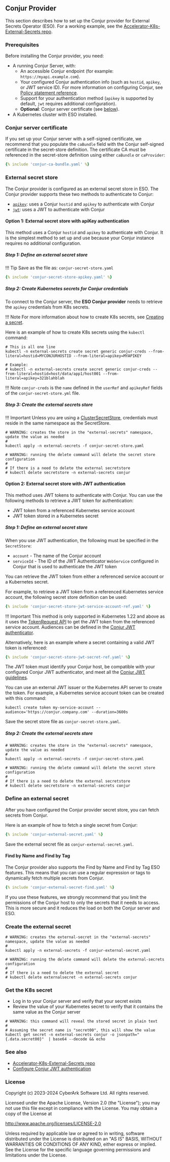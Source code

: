 ## Conjur Provider

This section describes how to set up the Conjur provider for External Secrets Operator (ESO). For a working example, see the [Accelerator-K8s-External-Secrets repo](https://github.com/conjurdemos/Accelerator-K8s-External-Secrets).

### Prerequisites

Before installing the Conjur provider, you need:

* A running Conjur Server, with:
  * An accessible Conjur endpoint (for example: `https://myapi.example.com`).
  * Your configured Conjur authentication info (such as `hostid`, `apikey`, or JWT service ID). For more information on configuring Conjur, see [Policy statement reference](https://docs.cyberark.com/conjur-open-source/Latest/en/Content/Operations/Policy/policy-statement-ref.htm).
  * Support for your authentication method (`apikey` is supported by default, `jwt` requires additional configuration).
  * **Optional**: Conjur server certificate (see [below](#conjur-server-certificate)).
* A Kubernetes cluster with ESO installed.

### Conjur server certificate

If you set up your Conjur server with a self-signed certificate, we recommend that you populate the `caBundle` field with the Conjur self-signed certificate in the secret-store definition. The certificate CA must be referenced in the secret-store definition using either `caBundle` or `caProvider`:

```yaml
{% include 'conjur-ca-bundle.yaml' %}
```

### External secret store

The Conjur provider is configured as an external secret store in ESO. The Conjur provider supports these two methods to authenticate to Conjur:

* [`apikey`](#option-1-external-secret-store-with-apikey-authentication): uses a Conjur `hostid` and `apikey` to authenticate with Conjur
* [`jwt`](#option-2-external-secret-store-with-jwt-authentication): uses a JWT to authenticate with Conjur

#### Option 1: External secret store with apiKey authentication

This method uses a Conjur `hostid` and `apikey` to authenticate with Conjur. It is the simplest method to set up and use because your Conjur instance requires no additional configuration.

##### Step 1: Define an external secret store

!!! Tip
    Save as the file as: `conjur-secret-store.yaml`

```yaml
{% include 'conjur-secret-store-apikey.yaml' %}
```

##### Step 2: Create Kubernetes secrets for Conjur credentials

To connect to the Conjur server, the **ESO Conjur provider** needs to retrieve the `apikey` credentials from K8s secrets.

!!! Note
    For more information about how to create K8s secrets, see [Creating a secret](https://kubernetes.io/docs/concepts/configuration/secret/#creating-a-secret).

Here is an example of how to create K8s secrets using the `kubectl` command:

```shell
# This is all one line
kubectl -n external-secrets create secret generic conjur-creds --from-literal=hostid=MYCONJURHOSTID --from-literal=apikey=MYAPIKEY

# Example:
# kubectl -n external-secrets create secret generic conjur-creds --from-literal=hostid=host/data/app1/host001 --from-literal=apikey=321blahblah
```

!!! Note
    `conjur-creds` is the `name` defined in the `userRef` and `apikeyRef` fields of the `conjur-secret-store.yml` file.


##### Step 3: Create the external secrets store

!!! Important
    Unless you are using a [ClusterSecretStore](../api/clustersecretstore.md), credentials must reside in the same namespace as the SecretStore.

```shell
# WARNING: creates the store in the "external-secrets" namespace, update the value as needed
#
kubectl apply -n external-secrets -f conjur-secret-store.yaml

# WARNING: running the delete command will delete the secret store configuration
#
# If there is a need to delete the external secretstore
# kubectl delete secretstore -n external-secrets conjur
```

#### Option 2: External secret store with JWT authentication

This method uses JWT tokens to authenticate with Conjur. You can use the following methods to retrieve a JWT token for authentication:

* JWT token from a referenced Kubernetes service account
* JWT token stored in a Kubernetes secret

##### Step 1: Define an external secret store

When you use JWT authentication, the following must be specified in the `SecretStore`:

* `account` -  The name of the Conjur account
* `serviceId` - The ID of the JWT Authenticator `WebService` configured in Conjur that is used to authenticate the JWT token

You can retrieve the JWT token from either a referenced service account or a Kubernetes secret.

For example, to retrieve a JWT token from a referenced Kubernetes service account, the following secret store definition can be used:

```yaml
{% include 'conjur-secret-store-jwt-service-account-ref.yaml' %}
```

!!! Important
    This method is only supported in Kubernetes 1.22 and above as it uses the [TokenRequest API](https://kubernetes.io/docs/reference/kubernetes-api/authentication-resources/token-request-v1/) to get the JWT token from the referenced service account. Audiences can be defined in the [Conjur JWT authenticator](https://docs.conjur.org/Latest/en/Content/Integrations/k8s-ocp/k8s-jwt-authn.htm).

Alternatively, here is an example where a secret containing a valid JWT token is referenced:

```yaml
{% include 'conjur-secret-store-jwt-secret-ref.yaml' %}
```

The JWT token must identify your Conjur host, be compatible with your configured Conjur JWT authenticator, and meet all the [Conjur JWT guidelines](https://docs.conjur.org/Latest/en/Content/Operations/Services/cjr-authn-jwt-guidelines.htm#Best).

You can use an external JWT issuer or the Kubernetes API server to create the token. For example, a Kubernetes service account token can be created with this command:

```shell
kubectl create token my-service-account --audience='https://conjur.company.com' --duration=3600s
```

Save the secret store file as `conjur-secret-store.yaml`.

##### Step 2: Create the external secrets store

```shell
# WARNING: creates the store in the "external-secrets" namespace, update the value as needed
#
kubectl apply -n external-secrets -f conjur-secret-store.yaml

# WARNING: running the delete command will delete the secret store configuration
#
# If there is a need to delete the external secretstore
# kubectl delete secretstore -n external-secrets conjur
```

### Define an external secret

After you have configured the Conjur provider secret store, you can fetch secrets from Conjur.

Here is an example of how to fetch a single secret from Conjur:

```yaml
{% include 'conjur-external-secret.yaml' %}
```

Save the external secret file as `conjur-external-secret.yaml`.

#### Find by Name and Find by Tag

The Conjur provider also supports the Find by Name and Find by Tag ESO features. This means that
you can use a regular expression or tags to dynamically fetch multiple secrets from Conjur.

```yaml
{% include 'conjur-external-secret-find.yaml' %}
```

If you use these features, we strongly recommend that you limit the permissions of the Conjur host
to only the secrets that it needs to access. This is more secure and it reduces the load on
both the Conjur server and ESO.

### Create the external secret

```shell
# WARNING: creates the external-secret in the "external-secrets" namespace, update the value as needed
#
kubectl apply -n external-secrets -f conjur-external-secret.yaml

# WARNING: running the delete command will delete the external-secrets configuration
#
# If there is a need to delete the external secret
# kubectl delete externalsecret -n external-secrets conjur
```

### Get the K8s secret

* Log in to your Conjur server and verify that your secret exists
* Review the value of your Kubernetes secret to verify that it contains the same value as the Conjur server

```shell
# WARNING: this command will reveal the stored secret in plain text
#
# Assuming the secret name is "secret00", this will show the value
kubectl get secret -n external-secrets conjur -o jsonpath="{.data.secret00}"  | base64 --decode && echo
```

### See also

* [Accelerator-K8s-External-Secrets repo](https://github.com/conjurdemos/Accelerator-K8s-External-Secrets)
* [Configure Conjur JWT authentication](https://docs.cyberark.com/conjur-open-source/Latest/en/Content/Operations/Services/cjr-authn-jwt-guidelines.htm)

### License

Copyright (c) 2023-2024 CyberArk Software Ltd. All rights reserved.

Licensed under the Apache License, Version 2.0 (the "License");
you may not use this file except in compliance with the License.
You may obtain a copy of the License at

<http://www.apache.org/licenses/LICENSE-2.0>

Unless required by applicable law or agreed to in writing, software
distributed under the License is distributed on an "AS IS" BASIS,
WITHOUT WARRANTIES OR CONDITIONS OF ANY KIND, either express or implied.
See the License for the specific language governing permissions and
limitations under the License.
